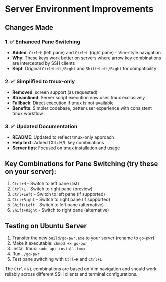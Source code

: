 # Server Environment Improvements

## Changes Made

### 1. ✅ Enhanced Pane Switching
- **Added**: `Ctrl+H` (left pane) and `Ctrl+L` (right pane) - Vim-style navigation
- **Why**: These keys work better on servers where arrow key combinations are intercepted by SSH clients
- **Kept**: Original `Ctrl+Left/Right` and `Shift+Left/Right` for compatibility

### 2. ✅ Simplified to tmux-only
- **Removed**: screen support (as requested)
- **Streamlined**: Server script execution now uses tmux exclusively
- **Fallback**: Direct execution if tmux is not available
- **Benefits**: Simpler codebase, better user experience with consistent tmux workflow

### 3. ✅ Updated Documentation
- **README**: Updated to reflect tmux-only approach
- **Help text**: Added Ctrl+H/L key combinations
- **Server tips**: Focused on tmux installation and usage

## Key Combinations for Pane Switching (try these on your server):

1. `Ctrl+H` - Switch to left pane (list)
2. `Ctrl+L` - Switch to right pane (preview)
3. `Ctrl+Left` - Switch to left pane (if supported)
4. `Ctrl+Right` - Switch to right pane (if supported)
5. `Shift+Left` - Switch to left pane (alternative)
6. `Shift+Right` - Switch to right pane (alternative)

## Testing on Ubuntu Server

1. Transfer the new `build/go-pwr.exe` to your server (rename to `go-pwr`)
2. Make it executable: `chmod +x go-pwr`
3. Install tmux: `sudo apt install tmux`
4. Run `./go-pwr`
5. Test pane switching with `Ctrl+H` and `Ctrl+L`

The `Ctrl+H/L` combinations are based on Vim navigation and should work reliably across different SSH clients and terminal configurations.
